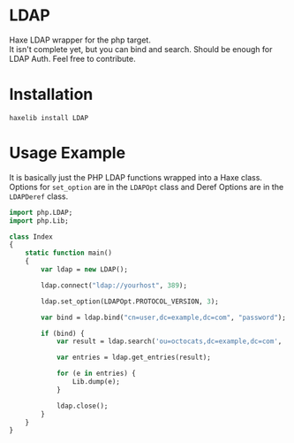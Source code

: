 LDAP
====

Haxe LDAP wrapper for the php target.  
It isn't complete yet, but you can bind and search. Should be enough for LDAP Auth.
Feel free to contribute.


Installation
====

`haxelib install LDAP`


Usage Example
====

It is basically just the PHP LDAP functions wrapped into a Haxe class.  
Options for `set_option` are in the `LDAPOpt` class and Deref Options are in the `LDAPDeref` class.
```Haxe
import php.LDAP;
import php.Lib;

class Index
{
    static function main()
    {
        var ldap = new LDAP();

        ldap.connect("ldap://yourhost", 389);

        ldap.set_option(LDAPOpt.PROTOCOL_VERSION, 3);

        var bind = ldap.bind("cn=user,dc=example,dc=com", "password");

        if (bind) {
            var result = ldap.search('ou=octocats,dc=example,dc=com', ' (objectClass=user)');

            var entries = ldap.get_entries(result);

            for (e in entries) {
                Lib.dump(e);
            }

            ldap.close();
        }
    }
}
```

